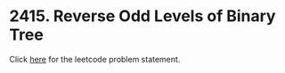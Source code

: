 # 2415. Reverse Odd Levels of Binary Tree

Click [here](https://leetcode.com/problems/reverse-odd-levels-of-binary-tree/) for the leetcode problem statement.
